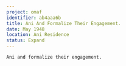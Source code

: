 ```yaml
---
project: omaf
identifier: ab4aaa6b
title: Ani And Formalize Their Engagement.
date: May 1948 
location: Ani Residence
status: Expand
---
```


```synopsis
Ani and formalize their engagement.
```

